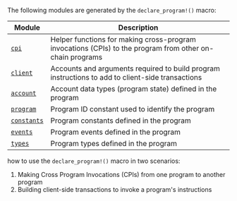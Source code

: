 The following modules are generated by the `declare_program!()` macro:

| Module | Description |
| --- |  --- |
| [`cpi`](https://github.com/coral-xyz/anchor/blob/0e5285aecdf410fa0779b7cd09a47f235882c156/lang/attribute/program/src/declare_program/mods/cpi.rs) | Helper functions for making cross-program invocations (CPIs) to the program from other on-chain programs |
| [`client`](https://github.com/coral-xyz/anchor/blob/0e5285aecdf410fa0779b7cd09a47f235882c156/lang/attribute/program/src/declare_program/mods/client.rs) | Accounts and arguments required to build program instructions to add to client-side transactions |
| [`account`](https://github.com/coral-xyz/anchor/blob/0e5285aecdf410fa0779b7cd09a47f235882c156/lang/attribute/program/src/declare_program/mods/accounts.rs) | Account data types (program state) defined in the program |
| [`program`](https://github.com/coral-xyz/anchor/blob/0e5285aecdf410fa0779b7cd09a47f235882c156/lang/attribute/program/src/declare_program/mods/program.rs) | Program ID constant used to identify the program |
| [`constants`](https://github.com/coral-xyz/anchor/blob/0e5285aecdf410fa0779b7cd09a47f235882c156/lang/attribute/program/src/declare_program/mods/constants.rs) | Program constants defined in the program |
| [`events`](https://github.com/coral-xyz/anchor/blob/0e5285aecdf410fa0779b7cd09a47f235882c156/lang/attribute/program/src/declare_program/mods/events.rs) | Program events defined in the program |
| [`types`](https://github.com/coral-xyz/anchor/blob/0e5285aecdf410fa0779b7cd09a47f235882c156/lang/attribute/program/src/declare_program/mods/types.rs) | Program types defined in the program |


how to use the `declare_program!()` macro in two scenarios:

1.  Making Cross Program Invocations (CPIs) from one program to another program
2.  Building client-side transactions to invoke a program's instructions
